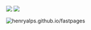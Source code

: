 ![](https://github.com/henryalps/fastpages/workflows/CI/badge.svg) 
![](https://github.com/henryalps/fastpages/workflows/GH-Pages%20Status/badge.svg) 

![henryalps.github.io/fastpages](https://henryalps.github.io/fastpages/)
